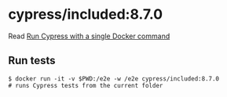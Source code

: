 <!--
WARNING: this file was autogenerated by generate-included-image.js using

    npm run add:included -- 8.7.0 cypress/browsers:node16.14.2-chrome91-ff89
-->

# cypress/included:8.7.0

Read [Run Cypress with a single Docker command][blog post url]

## Run tests

```shell
$ docker run -it -v $PWD:/e2e -w /e2e cypress/included:8.7.0
# runs Cypress tests from the current folder
```

[blog post url]: https://www.cypress.io/blog/2019/05/02/run-cypress-with-a-single-docker-command/

